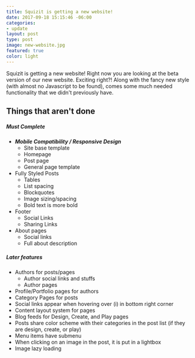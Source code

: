```yaml
---
title: Squizit is getting a new website!
date: 2017-09-18 15:15:46 -06:00
categories:
- update
layout: post
type: post
image: new-website.jpg
featured: true
color: light
---
```


Squizit is getting a new website! Right now you are looking at the beta version of our new website. Exciting right?! Along with the fancy new style (with almost no Javascript to be found), comes some much needed functionality that we didn't previously have.

## Things that aren't done

##### Must Complete
* ***Mobile Compatibility / Responsive Design***
  * Site base template
  * Homepage
  * Post page
  * General page template
* Fully Styled Posts
  * Tables
  * List spacing
  * Blockquotes
  * Image sizing/spacing
  * Bold text is more bold
* Footer
  * Social Links
  * Sharing Links
* About pages
  * Social links
  * Full about description

##### Later features
* Authors for posts/pages
  * Author social links and stuffs
  * Author pages
* Profile/Portfolio pages for authors
* Category Pages for posts
* Social links appear when hovering over (i) in bottom right corner
* Content layout system for pages
* Blog feeds for Design, Create, and Play pages
* Posts share color scheme with their categories in the post list (if they are design, create, or play)
* Menu items have submenu
* When clicking on an image in the post, it is put in a lightbox
* Image lazy loading
